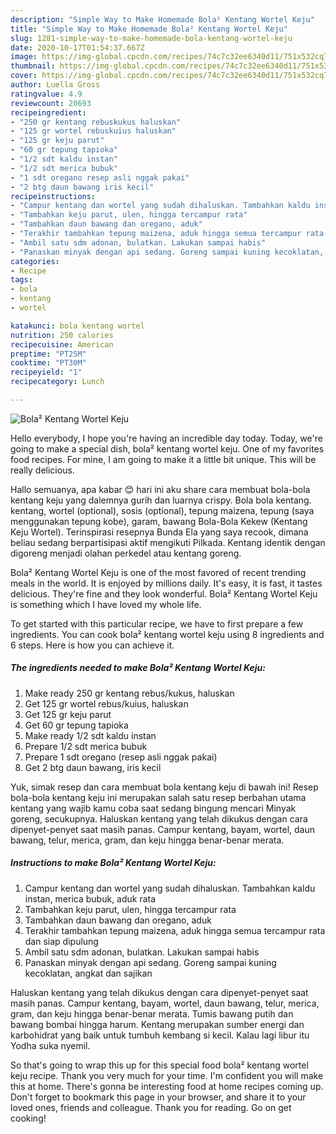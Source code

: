 ```yaml
---
description: "Simple Way to Make Homemade Bola² Kentang Wortel Keju"
title: "Simple Way to Make Homemade Bola² Kentang Wortel Keju"
slug: 1281-simple-way-to-make-homemade-bola-kentang-wortel-keju
date: 2020-10-17T01:54:37.667Z
image: https://img-global.cpcdn.com/recipes/74c7c32ee6340d11/751x532cq70/bola-kentang-wortel-keju-foto-resep-utama.jpg
thumbnail: https://img-global.cpcdn.com/recipes/74c7c32ee6340d11/751x532cq70/bola-kentang-wortel-keju-foto-resep-utama.jpg
cover: https://img-global.cpcdn.com/recipes/74c7c32ee6340d11/751x532cq70/bola-kentang-wortel-keju-foto-resep-utama.jpg
author: Luella Gross
ratingvalue: 4.9
reviewcount: 20693
recipeingredient:
- "250 gr kentang rebuskukus haluskan"
- "125 gr wortel rebuskuius haluskan"
- "125 gr keju parut"
- "60 gr tepung tapioka"
- "1/2 sdt kaldu instan"
- "1/2 sdt merica bubuk"
- "1 sdt oregano resep asli nggak pakai"
- "2 btg daun bawang iris kecil"
recipeinstructions:
- "Campur kentang dan wortel yang sudah dihaluskan. Tambahkan kaldu instan, merica bubuk, aduk rata"
- "Tambahkan keju parut, ulen, hingga tercampur rata"
- "Tambahkan daun bawang dan oregano, aduk"
- "Terakhir tambahkan tepung maizena, aduk hingga semua tercampur rata dan siap dipulung"
- "Ambil satu sdm adonan, bulatkan. Lakukan sampai habis"
- "Panaskan minyak dengan api sedang. Goreng sampai kuning kecoklatan, angkat dan sajikan"
categories:
- Recipe
tags:
- bola
- kentang
- wortel

katakunci: bola kentang wortel 
nutrition: 250 calories
recipecuisine: American
preptime: "PT25M"
cooktime: "PT30M"
recipeyield: "1"
recipecategory: Lunch

---
```



![Bola² Kentang Wortel Keju](https://img-global.cpcdn.com/recipes/74c7c32ee6340d11/751x532cq70/bola-kentang-wortel-keju-foto-resep-utama.jpg)

Hello everybody, I hope you're having an incredible day today. Today, we're going to make a special dish, bola² kentang wortel keju. One of my favorites food recipes. For mine, I am going to make it a little bit unique. This will be really delicious.

Hallo semuanya, apa kabar 😊 hari ini aku share cara membuat bola-bola kentang keju yang dalemnya gurih dan luarnya crispy. Bola bola kentang. kentang, wortel (optional), sosis (optional), tepung maizena, tepung (saya menggunakan tepung kobe), garam, bawang Bola-Bola Kekew (Kentang Keju Wortel). Terinspirasi resepnya Bunda Ela yang saya recook, dimana beliau sedang berpartisipasi aktif mengikuti Pilkada. Kentang identik dengan digoreng menjadi olahan perkedel atau kentang goreng.

Bola² Kentang Wortel Keju is one of the most favored of recent trending meals in the world. It is enjoyed by millions daily. It's easy, it is fast, it tastes delicious. They're fine and they look wonderful. Bola² Kentang Wortel Keju is something which I have loved my whole life.


To get started with this particular recipe, we have to first prepare a few ingredients. You can cook bola² kentang wortel keju using 8 ingredients and 6 steps. Here is how you can achieve it.

<!--inarticleads1-->

##### The ingredients needed to make Bola² Kentang Wortel Keju:

1. Make ready 250 gr kentang rebus/kukus, haluskan
1. Get 125 gr wortel rebus/kuius, haluskan
1. Get 125 gr keju parut
1. Get 60 gr tepung tapioka
1. Make ready 1/2 sdt kaldu instan
1. Prepare 1/2 sdt merica bubuk
1. Prepare 1 sdt oregano (resep asli nggak pakai)
1. Get 2 btg daun bawang, iris kecil


Yuk, simak resep dan cara membuat bola kentang keju di bawah ini! Resep bola-bola kentang keju ini merupakan salah satu resep berbahan utama kentang yang wajib kamu coba saat sedang bingung mencari Minyak goreng, secukupnya. Haluskan kentang yang telah dikukus dengan cara dipenyet-penyet saat masih panas. Campur kentang, bayam, wortel, daun bawang, telur, merica, gram, dan keju hingga benar-benar merata. 

<!--inarticleads2-->

##### Instructions to make Bola² Kentang Wortel Keju:

1. Campur kentang dan wortel yang sudah dihaluskan. Tambahkan kaldu instan, merica bubuk, aduk rata
1. Tambahkan keju parut, ulen, hingga tercampur rata
1. Tambahkan daun bawang dan oregano, aduk
1. Terakhir tambahkan tepung maizena, aduk hingga semua tercampur rata dan siap dipulung
1. Ambil satu sdm adonan, bulatkan. Lakukan sampai habis
1. Panaskan minyak dengan api sedang. Goreng sampai kuning kecoklatan, angkat dan sajikan


Haluskan kentang yang telah dikukus dengan cara dipenyet-penyet saat masih panas. Campur kentang, bayam, wortel, daun bawang, telur, merica, gram, dan keju hingga benar-benar merata. Tumis bawang putih dan bawang bombai hingga harum. Kentang merupakan sumber energi dan karbohidrat yang baik untuk tumbuh kembang si kecil. Kalau lagi libur itu Yodha suka nyemil. 

So that's going to wrap this up for this special food bola² kentang wortel keju recipe. Thank you very much for your time. I'm confident you will make this at home. There's gonna be interesting food at home recipes coming up. Don't forget to bookmark this page in your browser, and share it to your loved ones, friends and colleague. Thank you for reading. Go on get cooking!
